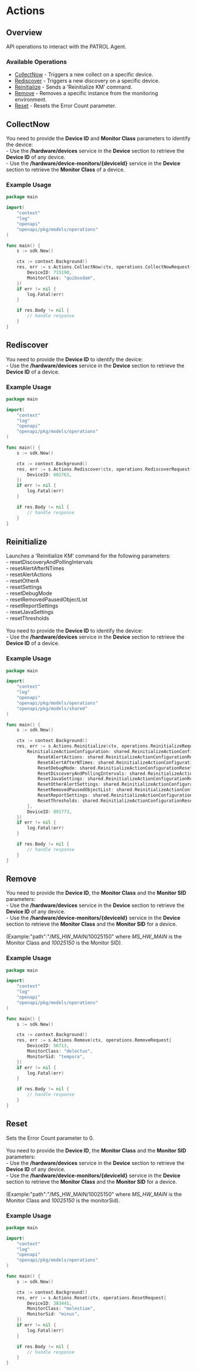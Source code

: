 # Actions

## Overview

API operations to interact with the PATROL Agent.

### Available Operations

* [CollectNow](#collectnow) - Triggers a new collect on a specific device.
* [Rediscover](#rediscover) - Triggers a new discovery on a specific device.
* [Reinitialize](#reinitialize) - Sends a 'Reinitialize KM' command.
* [Remove](#remove) - Removes a specific instance from the monitoring environment.
* [Reset](#reset) - Resets the Error Count parameter.

## CollectNow

You need to provide the <b>Device ID</b> and <b>Monitor Class</b> parameters to identify the device:<br>- Use the <b>/hardware/devices</b> service in the <b>Device</b> section to retrieve the <b>Device ID</b> of any device.<br>- Use the <b>/hardware/device-monitors/{deviceId}</b> service in the <b>Device</b> section to retrieve the <b>Monitor Class</b> of a device.

### Example Usage

```go
package main

import(
	"context"
	"log"
	"openapi"
	"openapi/pkg/models/operations"
)

func main() {
    s := sdk.New()

    ctx := context.Background()
    res, err := s.Actions.CollectNow(ctx, operations.CollectNowRequest{
        DeviceID: 715190,
        MonitorClass: "quibusdam",
    })
    if err != nil {
        log.Fatal(err)
    }

    if res.Body != nil {
        // handle response
    }
}
```

## Rediscover

You need to provide the <b>Device ID</b> to identify the device:<br>- Use the <b>/hardware/devices</b> service in the <b>Device</b> section to retrieve the <b>Device ID</b> of a device.

### Example Usage

```go
package main

import(
	"context"
	"log"
	"openapi"
	"openapi/pkg/models/operations"
)

func main() {
    s := sdk.New()

    ctx := context.Background()
    res, err := s.Actions.Rediscover(ctx, operations.RediscoverRequest{
        DeviceID: 602763,
    })
    if err != nil {
        log.Fatal(err)
    }

    if res.Body != nil {
        // handle response
    }
}
```

## Reinitialize

Launches a 'Reinitialize KM' command for the following parameters:<br>- resetDiscoveryAndPollingIntervals<br>- resetAlertAfterNTimes<br>- resetAlertActions<br>- resetOtherA<br>- resetSettings<br>- resetDebugMode<br>- resetRemovedPausedObjectList<br>- resetReportSettings<br>- resetJavaSettings<br>- resetThresholds<br><br>You need to provide the <b>Device ID</b> to identify the device:<br>- Use the <b>/hardware/devices</b> service in the <b>Device</b> section to retrieve the <b>Device ID</b> of a device.

### Example Usage

```go
package main

import(
	"context"
	"log"
	"openapi"
	"openapi/pkg/models/operations"
	"openapi/pkg/models/shared"
)

func main() {
    s := sdk.New()

    ctx := context.Background()
    res, err := s.Actions.Reinitialize(ctx, operations.ReinitializeRequest{
        ReinitializeActionConfiguration: shared.ReinitializeActionConfiguration{
            ResetAlertActions: shared.ReinitializeActionConfigurationResetAlertActionsEnumOne.ToPointer(),
            ResetAlertAfterNTimes: shared.ReinitializeActionConfigurationResetAlertAfterNTimesEnumOne.ToPointer(),
            ResetDebugMode: shared.ReinitializeActionConfigurationResetDebugModeEnumOne.ToPointer(),
            ResetDiscoveryAndPollingIntervals: shared.ReinitializeActionConfigurationResetDiscoveryAndPollingIntervalsEnumZero.ToPointer(),
            ResetJavaSettings: shared.ReinitializeActionConfigurationResetJavaSettingsEnumOne.ToPointer(),
            ResetOtherAlertSettings: shared.ReinitializeActionConfigurationResetOtherAlertSettingsEnumOne.ToPointer(),
            ResetRemovedPausedObjectList: shared.ReinitializeActionConfigurationResetRemovedPausedObjectListEnumZero.ToPointer(),
            ResetReportSettings: shared.ReinitializeActionConfigurationResetReportSettingsEnumZero.ToPointer(),
            ResetThresholds: shared.ReinitializeActionConfigurationResetThresholdsEnumZero.ToPointer(),
        },
        DeviceID: 891773,
    })
    if err != nil {
        log.Fatal(err)
    }

    if res.Body != nil {
        // handle response
    }
}
```

## Remove

You need to provide the <b>Device ID</b>, the <b>Monitor Class</b> and the <b>Monitor SID</b> parameters:<br>- Use the <b>/hardware/devices</b> service in the <b>Device</b> section to retrieve the <b>Device ID</b> of any device.<br>- Use the <b>/hardware/device-monitors/{deviceId}</b> service in the <b>Device</b> section to retrieve the <b>Monitor Class</b> and the <b>Monitor SID</b> for a device.<br><br>(Example:"path":"/MS_HW_MAIN/10025150" where <em>MS_HW_MAIN</em> is the Monitor Class and <em>10025150</em> is the Monitor SID).

### Example Usage

```go
package main

import(
	"context"
	"log"
	"openapi"
	"openapi/pkg/models/operations"
)

func main() {
    s := sdk.New()

    ctx := context.Background()
    res, err := s.Actions.Remove(ctx, operations.RemoveRequest{
        DeviceID: 56713,
        MonitorClass: "delectus",
        MonitorSid: "tempora",
    })
    if err != nil {
        log.Fatal(err)
    }

    if res.Body != nil {
        // handle response
    }
}
```

## Reset

Sets the Error Count parameter to 0.<br><br>You need to provide the <b>Device ID</b>, the <b>Monitor Class</b> and the <b>Monitor SID</b> parameters:<br>- Use the <b>/hardware/devices</b> service in the <b>Device</b> section to retrieve the <b>Device ID</b> of any device.<br>- Use the <b>/hardware/device-monitors/{deviceId}</b> service in the <b>Device</b> section to retrieve the <b>Monitor Class</b> and the <b>Monitor SID</b> for a device.<br><br>(Example:"path":"/MS_HW_MAIN/10025150" where <em>MS_HW_MAIN</em> is the Monitor Class and <em>10025150</em> is the monitorSid).

### Example Usage

```go
package main

import(
	"context"
	"log"
	"openapi"
	"openapi/pkg/models/operations"
)

func main() {
    s := sdk.New()

    ctx := context.Background()
    res, err := s.Actions.Reset(ctx, operations.ResetRequest{
        DeviceID: 383441,
        MonitorClass: "molestiae",
        MonitorSid: "minus",
    })
    if err != nil {
        log.Fatal(err)
    }

    if res.Body != nil {
        // handle response
    }
}
```
